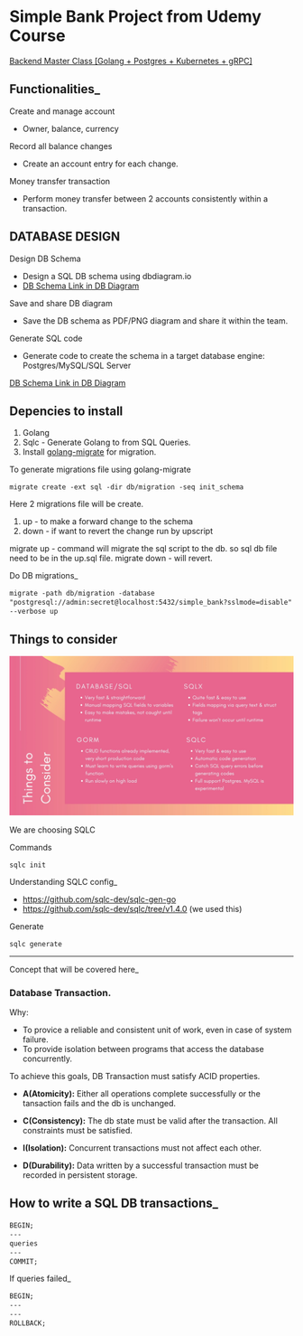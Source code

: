 # Simple Bank Project from Udemy Course
[Backend Master Class [Golang + Postgres + Kubernetes + gRPC]](https://www.udemy.com/course/backend-master-class-golang-postgresql-kubernetes/?couponCode=ST22MT92324A)


## Functionalities_

Create and manage account
  - Owner, balance, currency

Record all balance changes
  - Create an account entry for each change. 

Money transfer transaction
  - Perform money transfer between 2 accounts consistently within a transaction.



## DATABASE DESIGN

Design DB Schema
  - Design a SQL DB schema using dbdiagram.io
  - [DB Schema Link in DB Diagram](https://dbdiagram.io/d/SimpleBank-65fe1b21ae072629cec03ad1)

Save and share DB diagram
  - Save the DB schema as PDF/PNG diagram and share it within the team.

Generate SQL code
  - Generate code to create the schema in a target database engine: Postgres/MySQL/SQL Server


[DB Schema Link in DB Diagram](https://dbdiagram.io/d/SimpleBank-65fe1b21ae072629cec03ad1)



## Depencies to install
1. Golang
2. Sqlc - Generate Golang to from SQL Queries.
3. Install [golang-migrate](https://github.com/golang-migrate/migrate/tree/master/cmd/migrate) for migration.


To generate migrations file using golang-migrate

```
migrate create -ext sql -dir db/migration -seq init_schema
```

Here 2 migrations file will be create. 
1. up - to make a forward change to the schema
2. down - if want to revert the change run by upscript

migrate up - command will migrate the sql script to the db. so sql db file need to be in the up.sql file. 
migrate down - will revert. 

Do DB migrations_
```
migrate -path db/migration -database "postgresql://admin:secret@localhost:5432/simple_bank?sslmode=disable" --verbose up
```


## Things to consider

![Things to Consider](config-files/choosing-db.png)

We are choosing SQLC

Commands
```
sqlc init
```

Understanding SQLC config_
 - https://github.com/sqlc-dev/sqlc-gen-go
 - https://github.com/sqlc-dev/sqlc/tree/v1.4.0 (we used this)

Generate 
```
sqlc generate
```





---
Concept that will be covered here_

### Database Transaction. 

  Why:
  - To provice a reliable and consistent unit of work, even in case of system failure. 
  - To provide isolation between programs that access the database concurrently. 
  
To achieve this goals, DB Transaction must satisfy ACID properties. 

- **A(Atomicity):** Either all operations complete successfully or the tansaction fails and the db is unchanged.

- **C(Consistency):** The db state must be valid after the transaction. All constraints must be satisfied. 

- **I(Isolation):** Concurrent transactions must not affect each other.

- **D(Durability):** Data written by a successful transaction must be recorded in persistent storage.


## How to write a SQL DB transactions_

```
BEGIN;
---
queries
---
COMMIT;
```

If queries failed_

```
BEGIN;
---
---
ROLLBACK;
```







